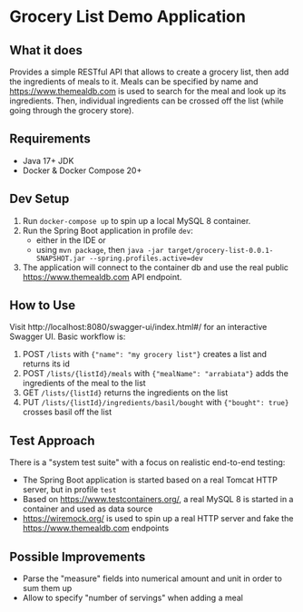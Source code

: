 # Grocery List Demo Application

## What it does
Provides a simple RESTful API that allows to create a grocery list, then add the ingredients of meals to it.
Meals can be specified by name and https://www.themealdb.com is used to search for the meal and look up its ingredients.
Then, individual ingredients can be crossed off the list (while going through the grocery store).

## Requirements
* Java 17+ JDK
* Docker & Docker Compose 20+

## Dev Setup
1. Run `docker-compose up` to spin up a local MySQL 8 container.
2. Run the Spring Boot application in profile `dev`:
   * either in the IDE or
   * using `mvn package`, then `java -jar target/grocery-list-0.0.1-SNAPSHOT.jar --spring.profiles.active=dev`
3. The application will connect to the container db and use the real public https://www.themealdb.com API endpoint.

## How to Use
Visit http://localhost:8080/swagger-ui/index.html#/ for an interactive Swagger UI.
Basic workflow is:
1. POST `/lists` with `{"name": "my grocery list"}` creates a list and returns its id
2. POST `/lists/{listId}/meals` with `{"mealName": "arrabiata"}` adds the ingredients of the meal to the list
3. GET `/lists/{listId}` returns the ingredients on the list
4. PUT `/lists/{listId}/ingredients/basil/bought` with `{"bought": true}` crosses basil off the list

## Test Approach
There is a "system test suite" with a focus on realistic end-to-end testing:
* The Spring Boot application is started based on a real Tomcat HTTP server, but in profile `test`
* Based on https://www.testcontainers.org/, a real MySQL 8 is started in a container and used as data source
* https://wiremock.org/ is used to spin up a real HTTP server and fake the https://www.themealdb.com endpoints

## Possible Improvements
* Parse the "measure" fields into numerical amount and unit in order to sum them up
* Allow to specify "number of servings" when adding a meal
